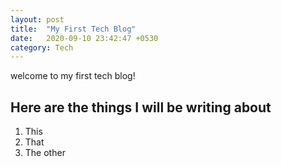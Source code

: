 ```yaml
---
layout: post
title:  "My First Tech Blog"
date:   2020-09-10 23:42:47 +0530
category: Tech
---
```

welcome to my first tech blog!

## Here are the things I will be writing about
1. This
2. That
3. The other